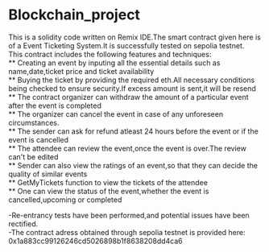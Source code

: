 # Blockchain_project
This is a solidity code written on Remix IDE.The smart contract given here is of a Event Ticketing System.It is successfully tested on sepolia testnet.<br>
This contract includes the following features and techniques:<br>
** Creating an event by inputing all the essential details such as name,date,ticket price and ticket availability <br>
** Buying the ticket by providing the required eth.All necessary conditions being checked to ensure security.If excess amount is sent,it will be resend<br>
** The contract organizer can withdraw the amount of a particular event after the event is completed<br>
** The organizer can cancel the event in case of any unforeseen circumstances.<br>
** The sender can ask for refund atleast 24 hours before the event or if the event is cancelled<br>
** The attendee can review the event,once the event is over.The review can't be edited<br>
** Sender can also view the ratings of an event,so that they can decide the quality of similar events<br>
** GetMyTickets function to view the tickets of the attendee<br>
** One can view the status of the event,whether the event is cancelled,upcoming or completed<br>

-Re-entrancy tests have been performed,and potential issues have been rectified.<br>
-The contract adress obtained through sepolia testnet is provided here: 0x1a883cc99126246cd5026898b1f8638208dd4ca6<br>
